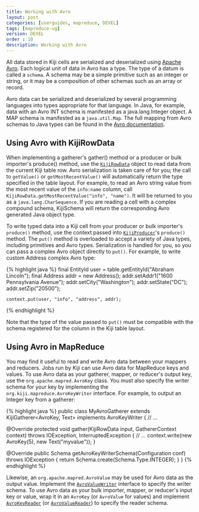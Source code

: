 ```yaml
---
title: Working with Avro
layout: post
categories: [userguides, mapreduce, DEVEL]
tags: [mapreduce-ug]
version: DEVEL
order : 10 
description: Working with Avro
---
```


All data stored in Kiji cells are serialized and deserialized using <a href="http://avro.apache.org">Apache Avro</a>. Each logical unit of data in Avro has a type. The type of a datum is called a `schema`. A schema may be a simple primitive such as an integer or string, or it may be a composition of other schemas such as an array or record.

Avro data can be serialized and deserialized by several programming languages into types appropriate for that language. In Java, for example, data with an Avro INT schema is manifested as a java.lang.Integer object. A MAP schema is manifested as a `java.util.Map`. The full mapping from Avro schemas to Java types can be found in the <a href="http://avro.apache.org/docs/current/api/java/org/apache/avro/generic/package-summary.html#package_description">Avro documentation</a>.

## Using Avro with KijiRowData
When implementing a gatherer's gather() method or a producer or bulk importer's produce() method, use the [`KijiRowData`]({{site.api_schema_DEVEL}}/KijiRowData.html) object to read data from the current Kiji table row. Avro serialization is taken care of for you; the call to `getValue()` or `getMostRecentValue()` will automatically return the type specified in the table layout. For example, to read an Avro string value from the most recent value of the `info:name` column, call `KijiRowData.getMostRecentValue("info", "name")`. It will be returned to you as a `java.lang.CharSequence`. If you are reading a cell with a complex compound schema, KijiSchema will return the corresponding Avro generated Java object type.

To write typed data into a Kiji cell from your producer or bulk importer's `produce()` method, use the context passed into [`KijiProducer`]({{site.api_mr_DEVEL}}/produce/KijiProducer.html)'s `produce()` method. The `put()` method is overloaded to accept a variety of Java types, including primitives and Avro types.  Serialization is handled for you, so you can pass a complex Avro object directly to `put()`.  For example, to write custom Address complex Avro type:

{% highlight java %}
    final EntityId user = table.getEntityId("Abraham Lincoln");
    final Address addr = new Address();
    addr.setAddr1("1600 Pennsylvania Avenue");
    addr.setCity("Washington");
    addr.setState("DC");
    addr.setZip("20500");

    context.put(user, "info", "address", addr);
{% endhighlight %}

Note that the type of the value passed to `put()` must be compatible with the schema registered for the column in the Kiji table layout.

## Using Avro in MapReduce

You may find it useful to read and write Avro data between your mappers and reducers. Jobs run by Kiji can use Avro data for MapReduce keys and values. To use Avro data as your gatherer, mapper, or reducer's output key, use the `org.apache.mapred.AvroKey` class. You must also specify the writer schema for your key by implementing the `org.kiji.mapreduce.AvroKeyWriter` interface. For example, to output an Integer key from a gatherer:

{% highlight java %}
public class MyAvroGatherer
    extends KijiGatherer<AvroKey<Integer>, Text>
    implements AvroKeyWriter {
  // ...

  @Override
  protected void gather(KijiRowData input, GathererContext context)
      throws IOException, InterruptedException {
    // ...
    context.write(new AvroKey<Integer>(5), new Text("myvalue"));
  }

  @Override
  public Schema getAvroKeyWriterSchema(Configuration conf) throws IOException {
    return Schema.create(Schema.Type.INTEGER);
  }
}
{% endhighlight %}

Likewise, an `org.apache.mapred.AvroValue` may be used for Avro data as the output value. Implement the [`AvroValueWriter`]({{site.api_mr_DEVEL}}/avro/AvroValueWriter.html) interface to specify the writer schema. To use Avro data as your bulk importer, mapper, or reducer's input key or value, wrap it in an `AvroKey` (or `AvroValue` for values) and implement [`AvroKeyReader`]({{site.api_mr_DEVEL}}/avro/AvroKeyReader.html) (or [`AvroValueReader`]({{site.api_mr_DEVEL}}/avro/AvroValueReader.html)) to specify the reader schema.

